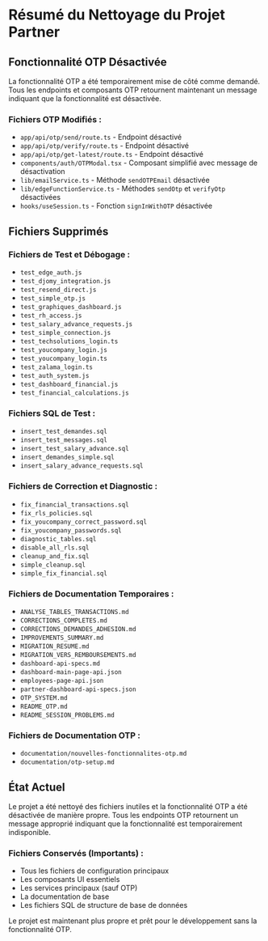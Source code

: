# Résumé du Nettoyage du Projet Partner

## Fonctionnalité OTP Désactivée

La fonctionnalité OTP a été temporairement mise de côté comme demandé. Tous les endpoints et composants OTP retournent maintenant un message indiquant que la fonctionnalité est désactivée.

### Fichiers OTP Modifiés :

- `app/api/otp/send/route.ts` - Endpoint désactivé
- `app/api/otp/verify/route.ts` - Endpoint désactivé
- `app/api/otp/get-latest/route.ts` - Endpoint désactivé
- `components/auth/OTPModal.tsx` - Composant simplifié avec message de désactivation
- `lib/emailService.ts` - Méthode `sendOTPEmail` désactivée
- `lib/edgeFunctionService.ts` - Méthodes `sendOtp` et `verifyOtp` désactivées
- `hooks/useSession.ts` - Fonction `signInWithOTP` désactivée

## Fichiers Supprimés

### Fichiers de Test et Débogage :

- `test_edge_auth.js`
- `test_djomy_integration.js`
- `test_resend_direct.js`
- `test_simple_otp.js`
- `test_graphiques_dashboard.js`
- `test_rh_access.js`
- `test_salary_advance_requests.js`
- `test_simple_connection.js`
- `test_techsolutions_login.ts`
- `test_youcompany_login.js`
- `test_youcompany_login.ts`
- `test_zalama_login.ts`
- `test_auth_system.js`
- `test_dashboard_financial.js`
- `test_financial_calculations.js`

### Fichiers SQL de Test :

- `insert_test_demandes.sql`
- `insert_test_messages.sql`
- `insert_test_salary_advance.sql`
- `insert_demandes_simple.sql`
- `insert_salary_advance_requests.sql`

### Fichiers de Correction et Diagnostic :

- `fix_financial_transactions.sql`
- `fix_rls_policies.sql`
- `fix_youcompany_correct_password.sql`
- `fix_youcompany_passwords.sql`
- `diagnostic_tables.sql`
- `disable_all_rls.sql`
- `cleanup_and_fix.sql`
- `simple_cleanup.sql`
- `simple_fix_financial.sql`

### Fichiers de Documentation Temporaires :

- `ANALYSE_TABLES_TRANSACTIONS.md`
- `CORRECTIONS_COMPLETES.md`
- `CORRECTIONS_DEMANDES_ADHESION.md`
- `IMPROVEMENTS_SUMMARY.md`
- `MIGRATION_RESUME.md`
- `MIGRATION_VERS_REMBOURSEMENTS.md`
- `dashboard-api-specs.md`
- `dashboard-main-page-api.json`
- `employees-page-api.json`
- `partner-dashboard-api-specs.json`
- `OTP_SYSTEM.md`
- `README_OTP.md`
- `README_SESSION_PROBLEMS.md`

### Fichiers de Documentation OTP :

- `documentation/nouvelles-fonctionnalites-otp.md`
- `documentation/otp-setup.md`

## État Actuel

Le projet a été nettoyé des fichiers inutiles et la fonctionnalité OTP a été désactivée de manière propre. Tous les endpoints OTP retournent un message approprié indiquant que la fonctionnalité est temporairement indisponible.

### Fichiers Conservés (Importants) :

- Tous les fichiers de configuration principaux
- Les composants UI essentiels
- Les services principaux (sauf OTP)
- La documentation de base
- Les fichiers SQL de structure de base de données

Le projet est maintenant plus propre et prêt pour le développement sans la fonctionnalité OTP.
